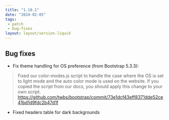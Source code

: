 ```yaml
---
title: "1.10.1"
date: "2024-02-05"
tags: 
 - patch
 - bug-fixes
layout: layout/version.liquid
---
```

## Bug fixes
- Fix theme handling for OS preference (from Bootstrap 5.3.3):
> Fixed our color-modes.js script to handle the case where the OS is set to light mode and the auto color mode is used on the website. If you copied the script from our docs, you should apply this change to your own script.
https://github.com/twbs/bootstrap/commit/73e1dcf43eff8371dde52ce41bd1d9fdc2b47d1f
- Fixed headers table for dark backgrounds